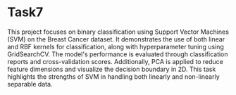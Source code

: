 # Task7
This project focuses on binary classification using Support Vector Machines (SVM) on the Breast Cancer dataset. It demonstrates the use of both linear and RBF kernels for classification, along with hyperparameter tuning using GridSearchCV. The model's performance is evaluated through classification reports and cross-validation scores. Additionally, PCA is applied to reduce feature dimensions and visualize the decision boundary in 2D. This task highlights the strengths of SVM in handling both linearly and non-linearly separable data.
